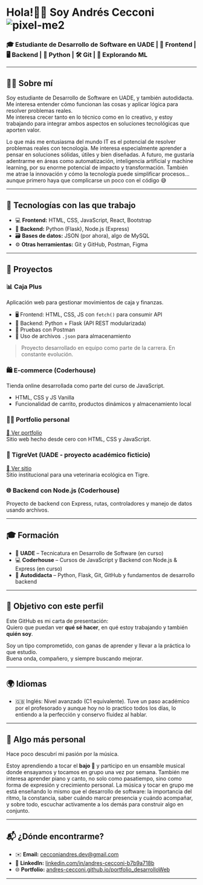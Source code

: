 # Hola!👋👋 Soy Andrés Cecconi ![pixel-me2](https://github.com/user-attachments/assets/dbcdeb15-8b28-41ef-869e-a239b9e5893b)
### 🎓 Estudiante de Desarrollo de Software en UADE | 🎨 Frontend | 🖥️ Backend | 🐍 Python | 🛠️ Git | 🤖 Explorando ML

---

## 🧑‍💻 Sobre mí

Soy estudiante de Desarrollo de Software en UADE, y también autodidacta.  
Me interesa entender cómo funcionan las cosas y aplicar lógica para resolver problemas reales.  
Me interesa crecer tanto en lo técnico como en lo creativo, y estoy trabajando para integrar ambos aspectos en soluciones tecnológicas que aporten valor.

Lo que más me entusiasma del mundo IT es el potencial de resolver problemas reales con tecnología. Me interesa especialmente aprender a pensar en soluciones sólidas, útiles y bien diseñadas.
A futuro, me gustaría adentrarme en áreas como automatización, inteligencia artificial y machine learning, por su enorme potencial de impacto y transformación.
También me atrae la innovación y cómo la tecnología puede simplificar procesos… aunque primero haya que complicarse un poco con el código 😅

---

## 🧰 Tecnologías con las que trabajo

- 💻 **Frontend:** HTML, CSS, JavaScript, React, Bootstrap
- 🧪 **Backend:** Python (Flask), Node.js (Express)
- 🗃️ **Bases de datos:** JSON (por ahora), algo de MySQL
- ⚙️ **Otras herramientas:** Git y GitHub, Postman, Figma

---

## 🚀 Proyectos

### 📊 Caja Plus
Aplicación web para gestionar movimientos de caja y finanzas.  
- 🖥️ Frontend: HTML, CSS, JS con `fetch()` para consumir API  
- 🔧 Backend: Python + Flask (API REST modularizada)  
- 🧪 Pruebas con Postman  
- 💾 Uso de archivos `.json` para almacenamiento

> Proyecto desarrollado en equipo como parte de la carrera. En constante evolución.

### 🛍️ E-commerce (Coderhouse)
Tienda online desarrollada como parte del curso de JavaScript.  
- HTML, CSS y JS Vanilla  
- Funcionalidad de carrito, productos dinámicos y almacenamiento local  

### 👨‍💼 Portfolio personal  
<a href="https://andres-cecconi.github.io/portfolio_desarrolloWeb/" target="_blank">🔗 Ver portfolio</a>  
Sitio web hecho desde cero con HTML, CSS y JavaScript.

### 🐾 TigreVet (UADE - proyecto académico ficticio)  
<a href="https://andres-cecconi.github.io/tigreVet_desarrolloWeb/" target="_blank">🔗 Ver sitio</a>  
Sitio institucional para una veterinaria ecológica en Tigre.

### 🌐 Backend con Node.js (Coderhouse)  
Proyecto de backend con Express, rutas, controladores y manejo de datos usando archivos.  

---

## 🎓 Formación

- 🏫 **UADE** – Tecnicatura en Desarrollo de Software (en curso)  
- 💻 **Coderhouse** – Cursos de JavaScript y Backend con Node.js & Express (en curso)  
- 📖 **Autodidacta** – Python, Flask, Git, GitHub y fundamentos de desarrollo backend

---

## 🎯 Objetivo con este perfil

Este GitHub es mi carta de presentación:  
Quiero que puedan ver **qué sé hacer**, en qué estoy trabajando y también **quién soy**.

Soy un tipo comprometido, con ganas de aprender y llevar a la práctica lo que estudio.  
Buena onda, compañero, y siempre buscando mejorar.

---

## 🌍 Idiomas

- 🇬🇧 Inglés: Nivel avanzado (C1 equivalente). Tuve un paso académico por el profesorado y aunque hoy no lo practico todos los días, lo entiendo a la perfección y conservo fluidez al hablar.

---

## 🎵 Algo más personal

Hace poco descubrí mi pasión por la música.  

Estoy aprendiendo a tocar el **bajo 🎸** y participo en un ensamble musical donde ensayamos y tocamos en grupo una vez por semana. También me interesa aprender piano y canto, no solo como pasatiempo, sino como forma de expresión y crecimiento personal.
La música y tocar en grupo me está enseñando  lo mismo que el desarrollo de software: la importancia del ritmo, la constancia, saber cuándo marcar presencia y cuándo acompañar, y sobre todo, escuchar activamente a los demás para construir algo en conjunto. 

---

## 📬 ¿Dónde encontrarme?

- ✉️ **Email:** cecconiandres.dev@gmail.com
- 💼 **LinkedIn:** <a href="https://www.linkedin.com/in/andres-cecconi-b7b9a718b/" target="_blank">linkedin.com/in/andres-cecconi-b7b9a718b</a>
- 🌐 **Portfolio:** <a href="https://andres-cecconi.github.io/portfolio_desarrolloWeb/" target="_blank">andres-cecconi.github.io/portfolio_desarrolloWeb</a>

---
